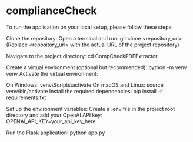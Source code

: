 # complianceCheck
 
To run the application on your local setup, please follow these steps:

Clone the repository:
Open a terminal and run:
git clone <repository_url>
(Replace <repository_url> with the actual URL of the project repository)

Navigate to the project directory:
cd CompCheckPDFExtractor

Create a virtual environment (optional but recommended):
python -m venv venv
Activate the virtual environment:

On Windows: venv\Scripts\activate
On macOS and Linux: source venv/bin/activate
Install the required dependencies:
pip install -r requirements.txt

Set up the environment variables:
Create a .env file in the project root directory and add your OpenAI API key:
OPENAI_API_KEY=your_api_key_here

Run the Flask application:
python app.py
